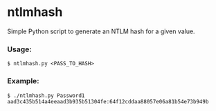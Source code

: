 # ntlmhash
Simple Python script to generate an NTLM hash for a given value.

### Usage:
```
$ ntlmhash.py <PASS_TO_HASH>
```
### Example:
```
$ ./ntlmhash.py Password1
aad3c435b514a4eeaad3b935b51304fe:64f12cddaa88057e06a81b54e73b949b
```
